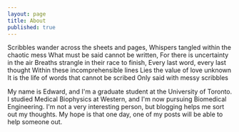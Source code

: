 ```yaml
---
layout: page
title: About
published: true
---
```


Scribbles wander across the sheets and pages,
Whispers tangled within the chaotic mess
What must be said cannot be written,
For there is uncertainty in the air
Breaths strangle in their race to finish,
Every last word, every last thought
Within these incomprehensible lines
Lies the value of love unknown
It is the life of words that cannot be scribed
Only said with messy scribbles

My name is Edward, and I'm a graduate student at the University of Toronto. I studied Medical Biophysics at Western, and I'm now pursuing Biomedical Engineering. I'm not a very interesting person, but blogging helps me sort out my thoughts. My hope is that one day, one of my posts will be able to help someone out.